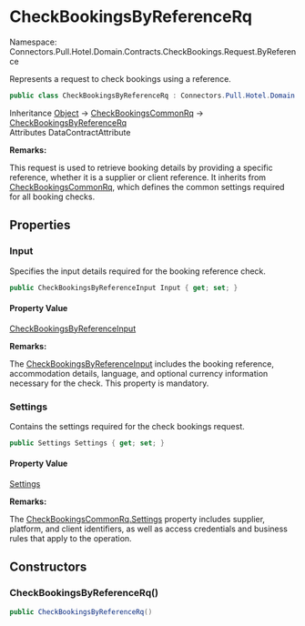 # CheckBookingsByReferenceRq

Namespace: Connectors.Pull.Hotel.Domain.Contracts.CheckBookings.Request.ByReference

Represents a request to check bookings using a reference.

```csharp
public class CheckBookingsByReferenceRq : Connectors.Pull.Hotel.Domain.Contracts.CheckBookings.Request.CheckBookingsCommonRq
```

Inheritance [Object](https://docs.microsoft.com/en-us/dotnet/api/system.object) → [CheckBookingsCommonRq](./connectors.pull.hotel.domain.contracts.checkbookings.request.checkbookingscommonrq) → [CheckBookingsByReferenceRq](./connectors.pull.hotel.domain.contracts.checkbookings.request.byreference.checkbookingsbyreferencerq)<br />
Attributes DataContractAttribute

**Remarks:**

This request is used to retrieve booking details by providing a specific reference, 
 whether it is a supplier or client reference. It inherits from [CheckBookingsCommonRq](./connectors.pull.hotel.domain.contracts.checkbookings.request.checkbookingscommonrq), 
 which defines the common settings required for all booking checks.

## Properties

### **Input**

Specifies the input details required for the booking reference check.

```csharp
public CheckBookingsByReferenceInput Input { get; set; }
```

#### Property Value

[CheckBookingsByReferenceInput](./connectors.pull.hotel.domain.contracts.checkbookings.request.byreference.checkbookingsbyreferenceinput)<br />

**Remarks:**

The [CheckBookingsByReferenceInput](./connectors.pull.hotel.domain.contracts.checkbookings.request.byreference.checkbookingsbyreferenceinput) includes the booking reference, accommodation details, language, 
 and optional currency information necessary for the check.
 This property is mandatory.

### **Settings**

Contains the settings required for the check bookings request.

```csharp
public Settings Settings { get; set; }
```

#### Property Value

[Settings](./connectors.pull.hotel.domain.contracts.common.settings)<br />

**Remarks:**

The [CheckBookingsCommonRq.Settings](./connectors.pull.hotel.domain.contracts.checkbookings.request.checkbookingscommonrq#settings) property includes supplier, platform, and client identifiers, 
 as well as access credentials and business rules that apply to the operation.

## Constructors

### **CheckBookingsByReferenceRq()**

```csharp
public CheckBookingsByReferenceRq()
```
